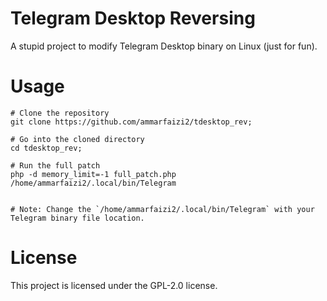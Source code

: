 # Telegram Desktop Reversing
A stupid project to modify Telegram Desktop binary on Linux (just for fun).

# Usage
```
# Clone the repository
git clone https://github.com/ammarfaizi2/tdesktop_rev;

# Go into the cloned directory
cd tdesktop_rev;

# Run the full patch
php -d memory_limit=-1 full_patch.php /home/ammarfaizi2/.local/bin/Telegram


# Note: Change the `/home/ammarfaizi2/.local/bin/Telegram` with your Telegram binary file location.
```


# License
This project is licensed under the GPL-2.0 license.
